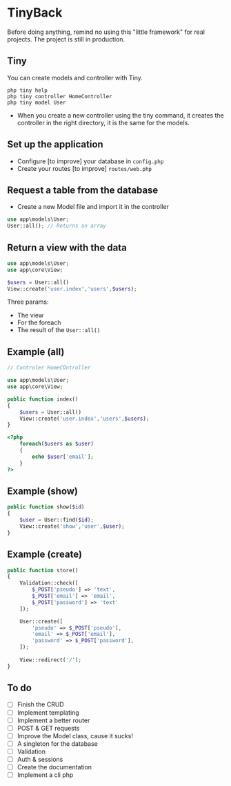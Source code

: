 # TinyBack

Before doing anything, remind no using this "little framework" for real projects. The project is 
still in production. 

## Tiny
You can create models and controller with Tiny.

```
php tiny help
php tiny controller HomeController
php tiny model User
```

- When you create a new controller using the tiny command, it creates the controller in the right directory,
it is the same for the models.

## Set up the application
- Configure [to improve] your database in `config.php`
- Create your routes [to improve] `routes/web.php`

## Request a table from the database
- Create a new Model file and import it in the controller
```php
use app\models\User;
User::all(); // Returns an array
```

## Return a view with the data
```php
use app\models\User;
use app\core\View;

$users = User::all()
View::create('user.index','users',$users);
```
Three params:
- The view
- For the foreach
- The result of the `User::all()`

## Example (all)
```php
// Controler HomeCOntroller

use app\models\User;
use app\core\View;

public function index()
{
    $users = User::all()
    View::create('user.index','users',$users);  
}
```

```php
<?php
    foreach($users as $user)
    {
        echo $user['email'];
    }
?>
```

## Example (show)
```php
public function show($id)
{
    $user = User::find($id);
    View::create('show','user',$user);
}
```

## Example (create)
```php
public function store()
{
    Validation::check([
        $_POST['pseudo'] => 'text',
        $_POST['email'] => 'email',
        $_POST['password'] => 'text'
    ]);

    User::create([
        'pseudo' => $_POST['pseudo'],
        'email' => $_POST['email'],
        'password' => $_POST['password'],
    ]);
    
    View::redirect('/');
}
```

## To do 
- [ ] Finish the CRUD
- [ ] Implement templating
- [ ] Implement a better router
- [ ] POST & GET requests
- [ ] Improve the Model class, cause it sucks!
- [ ] A singleton for the database
- [ ] Validation
- [ ] Auth & sessions
- [ ] Create the documentation
- [ ] Implement a cli php